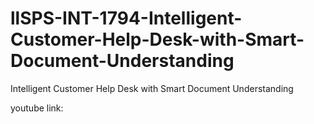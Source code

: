# llSPS-INT-1794-Intelligent-Customer-Help-Desk-with-Smart-Document-Understanding
Intelligent Customer Help Desk with Smart Document Understanding



youtube link: 
